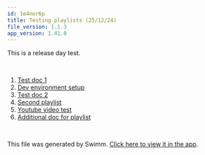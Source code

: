 ```yaml
---
id: 1e4nor6p
title: Testing playlists (25/12/24)
file_version: 1.1.3
app_version: 1.41.0
---
```


<!-- Intro - Do not remove this comment -->
This is a release day test.

<br/>

<!-- Steps - Do not remove this comment -->
1. [Test doc 1](test-doc-1.iyqr20q1.sw.md)
2. [Dev environment setup](dev-environment-setup.pv2k0ef3.sw.md)
3. [Test doc 2](test-doc-2.ssd8l1us.sw.md)
4. [Second playlist](second-playlist.0vvbq8aa.pl.sw.md)
5. [Youtube video test](https://www.youtube.com/watch?v=wCu3jyiuwb4 )
6. [Additional doc for playlist](additional-doc-for-playlist.e1borgyn.sw.md)


<br/>

This file was generated by Swimm. [Click here to view it in the app](https://staging.swimm.cloud/repos/Z2l0aHViJTNBJTNBbW9uZ28lM0ElM0FJZGl0WWVnZXJTd2ltbQ==/playlists/1e4nor6p).

